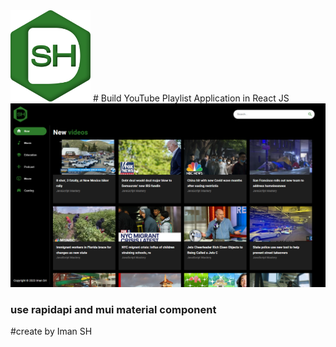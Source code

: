 <img src="https://github.com/iman-shahinnezhad/react-youtube-video-playlist/blob/main/src/assets/sh.png?raw=true" width="128"/>
# Build  YouTube Playlist Application in React JS
<img src="https://github.com/iman-shahinnezhad/react-youtube-video-playlist/blob/main/src/assets/screenShot.png?raw=true" width="768"/>

### use rapidapi and mui material component
#create by Iman SH 

